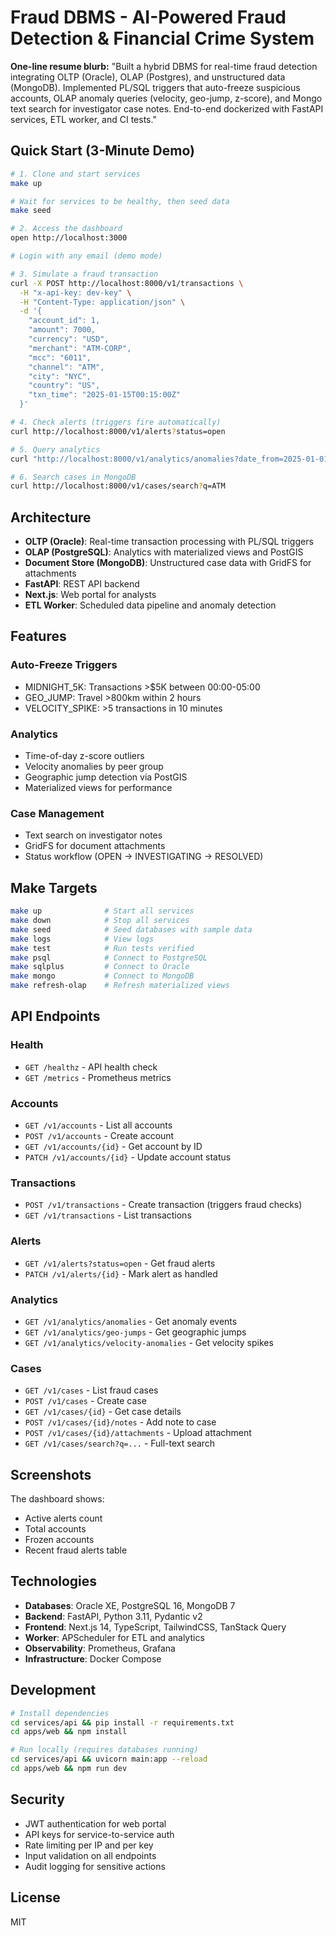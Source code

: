 # Fraud DBMS - AI-Powered Fraud Detection & Financial Crime System

**One-line resume blurb:**
"Built a hybrid DBMS for real-time fraud detection integrating OLTP (Oracle), OLAP (Postgres), and unstructured data (MongoDB). Implemented PL/SQL triggers that auto-freeze suspicious accounts, OLAP anomaly queries (velocity, geo-jump, z-score), and Mongo text search for investigator case notes. End-to-end dockerized with FastAPI services, ETL worker, and CI tests."

## Quick Start (3-Minute Demo)

```bash
# 1. Clone and start services
make up

# Wait for services to be healthy, then seed data
make seed

# 2. Access the dashboard
open http://localhost:3000

# Login with any email (demo mode)

# 3. Simulate a fraud transaction
curl -X POST http://localhost:8000/v1/transactions \
  -H "x-api-key: dev-key" \
  -H "Content-Type: application/json" \
  -d '{
    "account_id": 1,
    "amount": 7000,
    "currency": "USD",
    "merchant": "ATM-CORP",
    "mcc": "6011",
    "channel": "ATM",
    "city": "NYC",
    "country": "US",
    "txn_time": "2025-01-15T00:15:00Z"
  }'

# 4. Check alerts (triggers fire automatically)
curl http://localhost:8000/v1/alerts?status=open

# 5. Query analytics
curl "http://localhost:8000/v1/analytics/anomalies?date_from=2025-01-01"

# 6. Search cases in MongoDB
curl http://localhost:8000/v1/cases/search?q=ATM
```

## Architecture

- **OLTP (Oracle)**: Real-time transaction processing with PL/SQL triggers
- **OLAP (PostgreSQL)**: Analytics with materialized views and PostGIS
- **Document Store (MongoDB)**: Unstructured case data with GridFS for attachments
- **FastAPI**: REST API backend
- **Next.js**: Web portal for analysts
- **ETL Worker**: Scheduled data pipeline and anomaly detection

## Features

### Auto-Freeze Triggers
- MIDNIGHT_5K: Transactions >$5K between 00:00-05:00
- GEO_JUMP: Travel >800km within 2 hours
- VELOCITY_SPIKE: >5 transactions in 10 minutes

### Analytics
- Time-of-day z-score outliers
- Velocity anomalies by peer group
- Geographic jump detection via PostGIS
- Materialized views for performance

### Case Management
- Text search on investigator notes
- GridFS for document attachments
- Status workflow (OPEN → INVESTIGATING → RESOLVED)

## Make Targets

```bash
make up              # Start all services
make down            # Stop all services
make seed            # Seed databases with sample data
make logs            # View logs
make test            # Run tests verified
make psql            # Connect to PostgreSQL
make sqlplus         # Connect to Oracle
make mongo           # Connect to MongoDB
make refresh-olap    # Refresh materialized views
```

## API Endpoints

### Health
- `GET /healthz` - API health check
- `GET /metrics` - Prometheus metrics

### Accounts
- `GET /v1/accounts` - List all accounts
- `POST /v1/accounts` - Create account
- `GET /v1/accounts/{id}` - Get account by ID
- `PATCH /v1/accounts/{id}` - Update account status

### Transactions
- `POST /v1/transactions` - Create transaction (triggers fraud checks)
- `GET /v1/transactions` - List transactions

### Alerts
- `GET /v1/alerts?status=open` - Get fraud alerts
- `PATCH /v1/alerts/{id}` - Mark alert as handled

### Analytics
- `GET /v1/analytics/anomalies` - Get anomaly events
- `GET /v1/analytics/geo-jumps` - Get geographic jumps
- `GET /v1/analytics/velocity-anomalies` - Get velocity spikes

### Cases
- `GET /v1/cases` - List fraud cases
- `POST /v1/cases` - Create case
- `GET /v1/cases/{id}` - Get case details
- `POST /v1/cases/{id}/notes` - Add note to case
- `POST /v1/cases/{id}/attachments` - Upload attachment
- `GET /v1/cases/search?q=...` - Full-text search

## Screenshots

The dashboard shows:
- Active alerts count
- Total accounts
- Frozen accounts
- Recent fraud alerts table

## Technologies

- **Databases**: Oracle XE, PostgreSQL 16, MongoDB 7
- **Backend**: FastAPI, Python 3.11, Pydantic v2
- **Frontend**: Next.js 14, TypeScript, TailwindCSS, TanStack Query
- **Worker**: APScheduler for ETL and analytics
- **Observability**: Prometheus, Grafana
- **Infrastructure**: Docker Compose

## Development

```bash
# Install dependencies
cd services/api && pip install -r requirements.txt
cd apps/web && npm install

# Run locally (requires databases running)
cd services/api && uvicorn main:app --reload
cd apps/web && npm run dev
```

## Security

- JWT authentication for web portal
- API keys for service-to-service auth
- Rate limiting per IP and per key
- Input validation on all endpoints
- Audit logging for sensitive actions

## License

MIT


